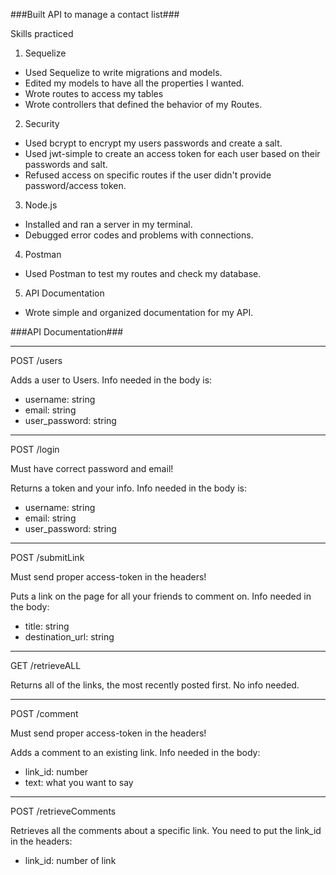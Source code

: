 ###Built API to manage a contact list###

Skills practiced

1. Sequelize
  * Used Sequelize to write migrations and models.
  * Edited my models to have all the properties I wanted.
  * Wrote routes to access my tables
  * Wrote controllers that defined the behavior of my Routes.
2. Security
  * Used bcrypt to encrypt my users passwords and create a salt.
  * Used jwt-simple to create an access token for each user based on their passwords and salt.
  * Refused access on specific routes if the user didn't provide password/access token.
3. Node.js
  * Installed and ran a server in my terminal.
  * Debugged error codes and problems with connections.
4. Postman
  * Used Postman to test my routes and check my database.
5. API Documentation
  * Wrote simple and organized documentation for my API.

###API Documentation###

----
POST /users

Adds a user to Users. Info needed in the body is:

* username: string
* email: string
* user_password: string

----
POST /login

Must have correct password and email!

Returns a token and your info. Info needed in the body is:

* username: string
* email: string
* user_password: string

----
POST /submitLink

Must send proper access-token in the headers!

Puts a link on the page for all your friends to comment on. Info needed in the body:

* title: string
* destination_url: string

----
GET /retrieveALL

Returns all of the links, the most recently posted first. No info needed.

----
POST /comment

Must send proper access-token in the headers!

Adds a comment to an existing link. Info needed in the body:

* link_id: number
* text: what you want to say

----
POST /retrieveComments

Retrieves all the comments about a specific link. You need to put the link_id in the headers:

* link_id: number of link
